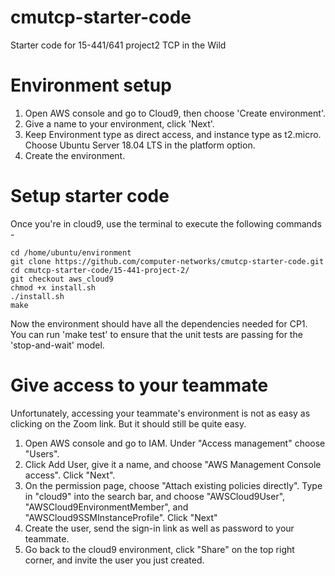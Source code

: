 # cmutcp-starter-code
Starter code for 15-441/641 project2 TCP in the Wild

# Environment setup 
1. Open AWS console and go to Cloud9, then choose 'Create environment'.
2. Give a name to your environment, click 'Next'.
3. Keep Environment type as direct access, and instance type as t2.micro. Choose Ubuntu Server 18.04 LTS in the platform option.
4. Create the environment.

# Setup starter code
Once you're in cloud9, use the terminal to execute the following commands -
```
cd /home/ubuntu/environment
git clone https://github.com/computer-networks/cmutcp-starter-code.git
cd cmutcp-starter-code/15-441-project-2/
git checkout aws_cloud9
chmod +x install.sh
./install.sh
make
```
Now the environment should have all the dependencies needed for CP1. You can run 'make test' to ensure that the unit tests are passing for the 'stop-and-wait' model.

# Give access to your teammate

Unfortunately, accessing your teammate's environment is not as easy as clicking on the Zoom link. But it should still be quite easy.
1. Open AWS console and go to IAM. Under "Access management" choose "Users". 
2. Click Add User, give it a name, and choose "AWS Management Console access". Click "Next".
3. On the permission page, choose "Attach existing policies directly". Type in "cloud9" into the search bar, and choose "AWSCloud9User", "AWSCloud9EnvironmentMember", and "AWSCloud9SSMInstanceProfile". Click "Next"
4. Create the user, send the sign-in link as well as password to your teammate.
5. Go back to the cloud9 environment, click "Share" on the top right corner, and invite the user you just created.
